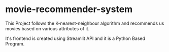 # movie-recommender-system
This Project follows the K-nearest-neighbour algorithm and recommends us movies based on various attributes of it.

It's frontend is created using Streamlit API and it is a Python Based Program.
